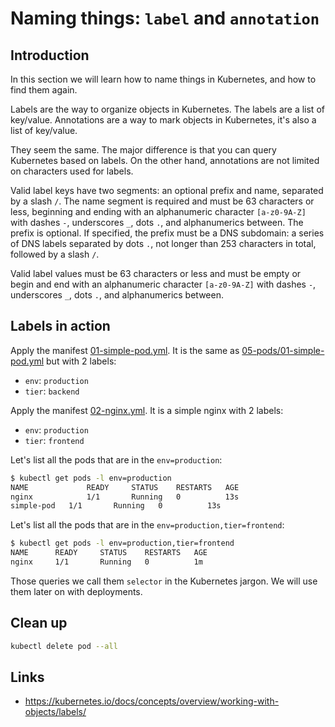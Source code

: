 # Naming things: `label` and `annotation`

## Introduction

In this section we will learn how to name things in Kubernetes, and how to find them again.

Labels are the way to organize objects in Kubernetes. The labels are a list of key/value.
Annotations are a way to mark objects in Kubernetes, it's also a list of key/value.

They seem the same. The major difference is that you can query Kubernetes based on labels.
On the other hand, annotations are not limited on characters used for labels.

Valid label keys have two segments: an optional prefix and name, separated by a slash `/`. The name segment is required and must be 63 characters or less, beginning and ending with an alphanumeric character `[a-z0-9A-Z]` with dashes `-`, underscores `_`, dots `.`, and alphanumerics between. The prefix is optional. If specified, the prefix must be a DNS subdomain: a series of DNS labels separated by dots `.`, not longer than 253 characters in total, followed by a slash `/`.

Valid label values must be 63 characters or less and must be empty or begin and end with an alphanumeric character `[a-z0-9A-Z]` with dashes `-`, underscores `_`, dots `.`, and alphanumerics between.

## Labels in action

Apply the manifest [01-simple-pod.yml](01-simple-pod.yml). It is the same as [05-pods/01-simple-pod.yml](../05-pods/01-simple-pod.yml) but with 2 labels:

* `env`: `production`
* `tier`: `backend`

Apply the manifest [02-nginx.yml](02-nginx.yml). It is a simple nginx with 2 labels:

* `env`: `production`
* `tier`: `frontend`

Let's list all the pods that are in the `env=production`:

```sh
$ kubectl get pods -l env=production
NAME             READY     STATUS    RESTARTS   AGE
nginx            1/1       Running   0          13s
simple-pod   1/1       Running   0          13s
```

Let's list all the pods that are in the `env=production,tier=frontend`:

```sh
$ kubectl get pods -l env=production,tier=frontend
NAME      READY     STATUS    RESTARTS   AGE
nginx     1/1       Running   0          1m
```

Those queries we call them `selector` in the Kubernetes jargon. We will use them later on with deployments.

## Clean up

```sh
kubectl delete pod --all
```

## Links

* https://kubernetes.io/docs/concepts/overview/working-with-objects/labels/
